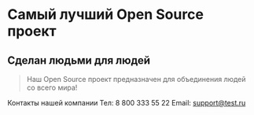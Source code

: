 # Самый лучший Open Source проект

## Сделан людьми для людей

> Наш Open Source проект предназначен для объединения людей со всего мира!

Контакты нашей компании
Тел: 8 800 333 55 22
Email: support@test.ru
